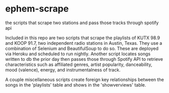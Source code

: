 # ephem-scrape
the scripts that scrape two stations and pass those tracks through spotify api

Included in this repo are two scripts that scrape the playlists of KUTX 98.9 and KOOP 91.7, two independent radio stations in Austin, Texas.  They use a combination of Selenium and BeautifulSoup to do so. These are deployed via Heroku and scheduled to run nightly.  Another script locates songs written to db the prior day then passes those through Spotify API to retrieve characteristics such as affiliated genres, artist popularity, danceability, mood (valence), energy, and instrumentalness of track.

A couple miscellaneous scripts create foreign key relationships between the songs in the 'playlists' table and shows in the 'showverviews' table.
